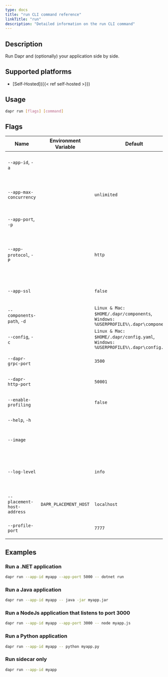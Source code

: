 ```yaml
---
type: docs
title: "run CLI command reference"
linkTitle: "run"
description: "Detailed information on the run CLI command"
---
```


## Description

Run Dapr and (optionally) your application side by side.

## Supported platforms

- [Self-Hosted]({{< ref self-hosted >}})

## Usage

```bash
dapr run [flags] [command]
```

## Flags

| Name                       | Environment Variable  | Default                                                                                  | Description                                                                                          |
| -------------------------- | --------------------- | ---------------------------------------------------------------------------------------- | ---------------------------------------------------------------------------------------------------- |
| `--app-id`, `-a`           |                       |                                                                                          | The id for your application, used for service discovery                                              |
| `--app-max-concurrency`    |                       | `unlimited`                                                                              | The concurrency level of the application, otherwise is unlimited                                     |
| `--app-port`, `-p`         |                       |                                                                                          | The port your application is listening on                                                            |
| `--app-protocol`, `-P`     |                       | `http`                                                                                   | The protocol (gRPC or HTTP) Dapr uses to talk to the application. Valid values are: `http` or `grpc` |
| `--app-ssl`                |                       | `false`                                                                                  | Enable https when Dapr invokes the application                                                       |
| `--components-path`, `-d`  |                       | `Linux & Mac: $HOME/.dapr/components`, `Windows: %USERPROFILE%\.dapr\components`   | The path for components directory                                                                    |
| `--config`, `-c`           |                       | `Linux & Mac: $HOME/.dapr/config.yaml`, `Windows: %USERPROFILE%\.dapr\config.yaml` | Dapr configuration file                                                                              |
| `--dapr-grpc-port`         |                       | `3500`                                                                                   | The gRPC port for Dapr to listen on                                                                  |
| `--dapr-http-port`         |                       | `50001`                                                                                  | The HTTP port for Dapr to listen on                                                                  |
| `--enable-profiling`       |                       | `false`                                                                                  | Enable `pprof` profiling via an HTTP endpoint                                                        |
| `--help`, `-h`             |                       |                                                                                          | Print this help message                                                                              |
| `--image`                  |                       |                                                                                          | The image to build the code in. Input is: `repository/image`                                         |
| `--log-level`              |                       | `info`                                                                                   | The log verbosity. Valid values are: `debug`, `info`, `warn`, `error`, `fatal`, or `panic`           |
| `--placement-host-address` | `DAPR_PLACEMENT_HOST` | `localhost`                                                                              | The host on which the placement service resides                                                      |
| `--profile-port`           |                       | `7777`                                                                                   | The port for the profile server to listen on                                                         |

## Examples

### Run a .NET application

```bash
dapr run --app-id myapp --app-port 5000 -- dotnet run
```

### Run a Java application

```bash
dapr run --app-id myapp -- java -jar myapp.jar
```

### Run a NodeJs application that listens to port 3000

```bash
dapr run --app-id myapp --app-port 3000 -- node myapp.js
```

### Run a Python application

```bash
dapr run --app-id myapp -- python myapp.py
```

### Run sidecar only

```bash
dapr run --app-id myapp
```
